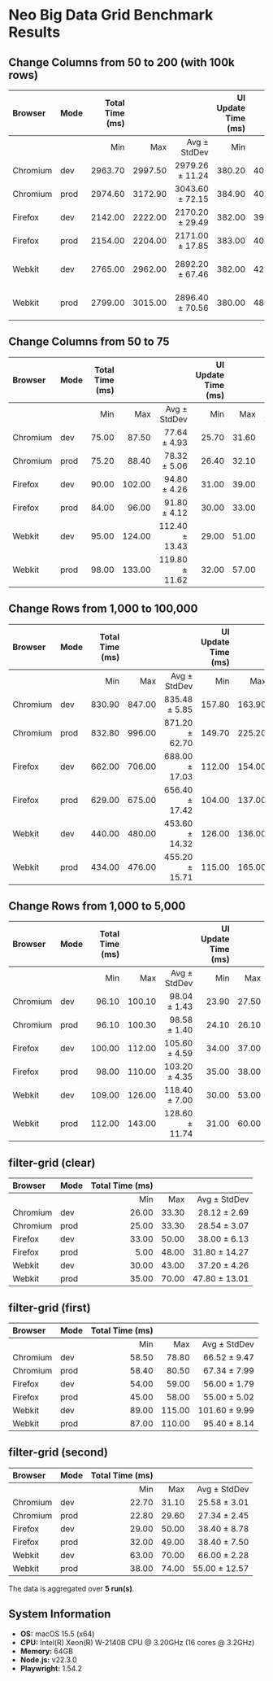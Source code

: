 # Neo Big Data Grid Benchmark Results

## Change Columns from 50 to 200 (with 100k rows)

| Browser | Mode | Total Time (ms) | | | UI Update Time (ms) | | |
| :--- | :--- | ---: | ---: | ---: | ---: | ---: | ---: |
| | | Min | Max | Avg ± StdDev | Min | Max | Avg ± StdDev |
| Chromium | dev | 2963.70 | 2997.50 | 2979.26 ± 11.24 | 380.20 | 400.90 | 386.78 ± 7.58 |
| Chromium | prod | 2974.60 | 3172.90 | 3043.60 ± 72.15 | 384.90 | 403.50 | 395.26 ± 7.65 |
| Firefox | dev | 2142.00 | 2222.00 | 2170.20 ± 29.49 | 382.00 | 391.00 | 386.80 ± 3.66 |
| Firefox | prod | 2154.00 | 2204.00 | 2171.00 ± 17.85 | 383.00 | 402.00 | 390.60 ± 6.53 |
| Webkit | dev | 2765.00 | 2962.00 | 2892.20 ± 67.46 | 382.00 | 424.00 | 405.40 ± 14.35 |
| Webkit | prod | 2799.00 | 3015.00 | 2896.40 ± 70.56 | 380.00 | 483.00 | 419.20 ± 40.88 |

## Change Columns from 50 to 75

| Browser | Mode | Total Time (ms) | | | UI Update Time (ms) | | |
| :--- | :--- | ---: | ---: | ---: | ---: | ---: | ---: |
| | | Min | Max | Avg ± StdDev | Min | Max | Avg ± StdDev |
| Chromium | dev | 75.00 | 87.50 | 77.64 ± 4.93 | 25.70 | 31.60 | 27.60 ± 2.13 |
| Chromium | prod | 75.20 | 88.40 | 78.32 ± 5.06 | 26.40 | 32.10 | 28.18 ± 2.04 |
| Firefox | dev | 90.00 | 102.00 | 94.80 ± 4.26 | 31.00 | 39.00 | 33.60 ± 2.87 |
| Firefox | prod | 84.00 | 96.00 | 91.80 ± 4.12 | 30.00 | 33.00 | 31.60 ± 1.02 |
| Webkit | dev | 95.00 | 124.00 | 112.40 ± 13.43 | 29.00 | 51.00 | 43.80 ± 8.61 |
| Webkit | prod | 98.00 | 133.00 | 119.80 ± 11.62 | 32.00 | 57.00 | 47.00 ± 8.17 |

## Change Rows from 1,000 to 100,000

| Browser | Mode | Total Time (ms) | | | UI Update Time (ms) | | |
| :--- | :--- | ---: | ---: | ---: | ---: | ---: | ---: |
| | | Min | Max | Avg ± StdDev | Min | Max | Avg ± StdDev |
| Chromium | dev | 830.90 | 847.00 | 835.48 ± 5.85 | 157.80 | 163.90 | 161.02 ± 2.46 |
| Chromium | prod | 832.80 | 996.00 | 871.20 ± 62.70 | 149.70 | 225.20 | 169.48 ± 28.04 |
| Firefox | dev | 662.00 | 706.00 | 688.00 ± 17.03 | 112.00 | 154.00 | 137.80 ± 13.91 |
| Firefox | prod | 629.00 | 675.00 | 656.40 ± 17.42 | 104.00 | 137.00 | 122.00 ± 12.70 |
| Webkit | dev | 440.00 | 480.00 | 453.60 ± 14.32 | 126.00 | 136.00 | 130.60 ± 3.56 |
| Webkit | prod | 434.00 | 476.00 | 455.20 ± 15.71 | 115.00 | 165.00 | 140.00 ± 18.68 |

## Change Rows from 1,000 to 5,000

| Browser | Mode | Total Time (ms) | | | UI Update Time (ms) | | |
| :--- | :--- | ---: | ---: | ---: | ---: | ---: | ---: |
| | | Min | Max | Avg ± StdDev | Min | Max | Avg ± StdDev |
| Chromium | dev | 96.10 | 100.10 | 98.04 ± 1.43 | 23.90 | 27.50 | 25.54 ± 1.25 |
| Chromium | prod | 96.10 | 100.30 | 98.58 ± 1.40 | 24.10 | 26.10 | 25.28 ± 0.78 |
| Firefox | dev | 100.00 | 112.00 | 105.60 ± 4.59 | 34.00 | 37.00 | 35.60 ± 1.02 |
| Firefox | prod | 98.00 | 110.00 | 103.20 ± 4.35 | 35.00 | 38.00 | 36.40 ± 1.36 |
| Webkit | dev | 109.00 | 126.00 | 118.40 ± 7.00 | 30.00 | 53.00 | 41.40 ± 9.58 |
| Webkit | prod | 112.00 | 143.00 | 128.60 ± 11.74 | 31.00 | 60.00 | 50.00 ± 10.43 |

## filter-grid (clear)

| Browser | Mode | Total Time (ms) | | |
| :--- | :--- | ---: | ---: | ---: |
| | | Min | Max | Avg ± StdDev |
| Chromium | dev | 26.00 | 33.30 | 28.12 ± 2.69 |
| Chromium | prod | 25.00 | 33.30 | 28.54 ± 3.07 |
| Firefox | dev | 33.00 | 50.00 | 38.00 ± 6.13 |
| Firefox | prod | 5.00 | 48.00 | 31.80 ± 14.27 |
| Webkit | dev | 30.00 | 43.00 | 37.20 ± 4.26 |
| Webkit | prod | 35.00 | 70.00 | 47.80 ± 13.01 |

## filter-grid (first)

| Browser | Mode | Total Time (ms) | | |
| :--- | :--- | ---: | ---: | ---: |
| | | Min | Max | Avg ± StdDev |
| Chromium | dev | 58.50 | 78.80 | 66.52 ± 9.47 |
| Chromium | prod | 58.40 | 80.50 | 67.34 ± 7.99 |
| Firefox | dev | 54.00 | 59.00 | 56.00 ± 1.79 |
| Firefox | prod | 45.00 | 58.00 | 55.00 ± 5.02 |
| Webkit | dev | 89.00 | 115.00 | 101.60 ± 9.99 |
| Webkit | prod | 87.00 | 110.00 | 95.40 ± 8.14 |

## filter-grid (second)

| Browser | Mode | Total Time (ms) | | |
| :--- | :--- | ---: | ---: | ---: |
| | | Min | Max | Avg ± StdDev |
| Chromium | dev | 22.70 | 31.10 | 25.58 ± 3.01 |
| Chromium | prod | 22.80 | 29.60 | 27.34 ± 2.45 |
| Firefox | dev | 29.00 | 50.00 | 38.40 ± 8.78 |
| Firefox | prod | 32.00 | 49.00 | 38.40 ± 7.50 |
| Webkit | dev | 63.00 | 70.00 | 66.00 ± 2.28 |
| Webkit | prod | 38.00 | 74.00 | 55.00 ± 12.57 |



The data is aggregated over **5 run(s)**.

## System Information
* **OS:** macOS 15.5 (x64)
* **CPU:** Intel(R) Xeon(R) W-2140B CPU @ 3.20GHz (16 cores @ 3.2GHz)
* **Memory:** 64GB
* **Node.js:** v22.3.0
* **Playwright:** 1.54.2

